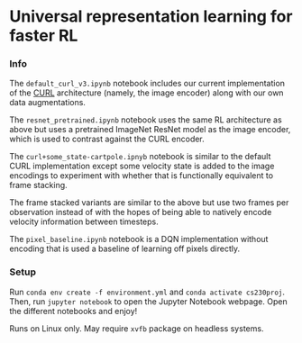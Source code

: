 # Universal representation learning for faster RL

### Info
The `default_curl_v3.ipynb` notebook includes our current implementation of the [CURL](https://github.com/MishaLaskin/curl) architecture (namely, the image encoder) along with our own data augmentations.

The `resnet_pretrained.ipynb` notebook uses the same RL architecture as above but uses a pretrained ImageNet ResNet model as the image encoder, which is used to contrast against the CURL encoder.

The `curl+some_state-cartpole.ipnyb` notebook is similar to the default CURL implementation except some velocity state is added to the image encodings to experiment with whether that is functionally equivalent to frame stacking.

The frame stacked variants are similar to the above but use two frames per observation instead of with the hopes of being able to natively encode velocity information between timesteps.

The `pixel_baseline.ipynb` notebook is a DQN implementation without encoding that is used a baseline of learning off pixels directly.

### Setup
Run `conda env create -f environment.yml` and `conda activate cs230proj`. Then, run `jupyter notebook` to open the Jupyter Notebook webpage. Open the different notebooks and enjoy!

Runs on Linux only. May require `xvfb` package on headless systems.
